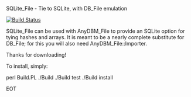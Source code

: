SQLite\_File - Tie to SQLite, with DB\_File emulation

[![Build Status](https://travis-ci.org/majensen/sqlite_file.svg?branch=master)](https://travis-ci.org/majensen/sqlite_file)

SQLite\_File can be used with AnyDBM\_File to provide an SQLite option
for tying hashes and arrays. It is meant to be a nearly complete 
substitute for DB\_File; for this you will also need AnyDBM\_File::Importer.

Thanks for downloading!

To install, simply:

perl Build.PL
./Build
./Build test
./Build install

EOT
